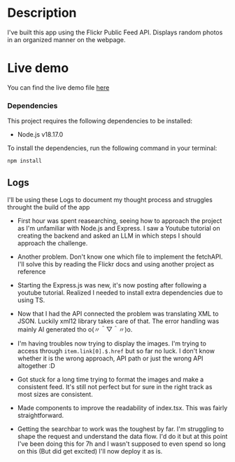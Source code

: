 # Description
I've built this app using the Flickr Public Feed API. Displays random photos in an organized manner on the webpage.

# Live demo
You can find the live demo file [here](https://miyagami-case-f5to-davids-projects-721cd0c3.vercel.app/)

### Dependencies

This project requires the following dependencies to be installed:

- Node.js v18.17.0

To install the dependencies, run the following command in your terminal:

```bash
npm install
```

## Logs

I'll be using these Logs to document my thought process and struggles throught the build of the app


- First hour was spent reasearching, seeing how to approach the project as I'm unfamiliar with Node.js and Express.
  I saw a Youtube tutorial on creating the backend and asked an LLM in which steps I should approach the challenge.

- Another problem. Don't know one which file to implement the fetchAPI. I'll solve this by reading the Flickr docs and using another project as reference

- Starting the Express.js was new, it's now posting after following a youtube tutorial. Realized I needed to install extra dependencies due to using TS.

- Now that I had the API connected the problem was translating XML to JSON. Luckily xml12 library takes care of that. The error handling was mainly AI generated tho  o(〃＾▽＾〃)o.

- I'm having troubles now trying to display the images. I'm trying to access through `item.link[0].$.href` but so far no luck. I don't know whether it is the wrong approach, API path or just the wrong API altogether :D

- Got stuck for a long time trying to format the images and make a consistent feed. It's still not perfect but for sure in the right track as most sizes are consistent.

- Made components to improve the readability of index.tsx. This was fairly straightforward.

- Getting the searchbar to work was the toughest by far. I'm struggling to shape the request and understand the data flow. I'd do it but at this point I've been doing this for 7h and I wasn't supposed to even spend so long on this (But did get excited)
I'll now deploy it as is.
